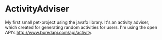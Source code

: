 # ActivityAdviser
My first small pet-project using the javafx library. 
It's an activity adviser, which created for generating random activities for users. 
I'm using the open API's http://www.boredapi.com/api/activity. 
